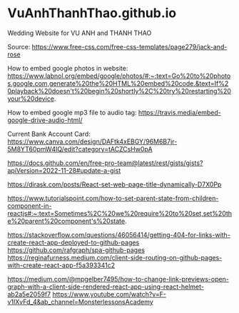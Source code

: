 # VuAnhThanhThao.github.io
Wedding Website for VU ANH and THANH THAO

Source: https://www.free-css.com/free-css-templates/page279/jack-and-rose

How to embed google photos in website:
https://www.labnol.org/embed/google/photos/#:~:text=Go%20to%20photos.google.com,generate%20the%20HTML%20embed%20code.&text=If%20playback%20doesn't%20begin%20shortly%2C%20try%20restarting%20your%20device.

How to embed google mp3 file to audio tag:
https://travis.media/embed-google-drive-audio-html/

Current Bank Account Card:
https://www.canva.com/design/DAFtk4xEBGY/96M6B7jr-5M8YT60pmW4IQ/edit?category=tACZCsHw0pA

https://docs.github.com/en/free-pro-team@latest/rest/gists/gists?apiVersion=2022-11-28#update-a-gist

https://dirask.com/posts/React-set-web-page-title-dynamically-D7X0Pp

https://www.tutorialspoint.com/how-to-set-parent-state-from-children-component-in-reactjs#:~:text=Sometimes%2C%20we%20require%20to%20set,set%20the%20parent%20component's%20state.

https://stackoverflow.com/questions/46056414/getting-404-for-links-with-create-react-app-deployed-to-github-pages
https://github.com/rafgraph/spa-github-pages
https://reginafurness.medium.com/client-side-routing-on-github-pages-with-create-react-app-f5a393341c2

https://medium.com/@mpgelber7495/how-to-change-link-previews-open-graph-with-a-client-side-rendered-react-app-using-react-helmet-ab2a5e2059f7
https://www.youtube.com/watch?v=F-v1IXvFd_4&ab_channel=MonsterlessonsAcademy